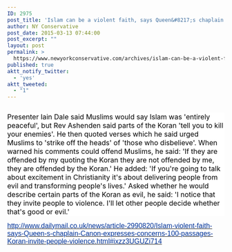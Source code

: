 ```yaml
---
ID: 2975
post_title: 'Islam can be a violent faith, says Queen&#8217;s chaplain: Canon expresses concerns about 100 passages in the Koran that &#8216;invite people to violence&#8217;'
author: NY Conservative
post_date: 2015-03-13 07:44:00
post_excerpt: ""
layout: post
permalink: >
  https://www.newyorkconservative.com/archives/islam-can-be-a-violent-faith-says-queens-chaplain-canon-expresses-concerns-about-100-passages-in-the-koran-that-invite-people-to-violence/
published: true
aktt_notify_twitter:
  - 'yes'
aktt_tweeted:
  - "1"
---
```

<p><img src="http://www.newyorkconservative.com/wp-content/uploads/2015/03/031315_1143_Islamcanbea1.jpg" alt=""/>
	</p><p style="background: white"><span style="color:black; font-size:12pt">Presenter Iain Dale said Muslims would say Islam was 'entirely peaceful', but Rev Ashenden said parts of the Koran 'tell you to kill your enemies'. He then quoted verses which he said urged Muslims to 'strike off the heads' of 'those who disbelieve'. When warned his comments could offend Muslims, he said: 'If they are offended by my quoting the Koran they are not offended by me, they are offended by the Koran.' He added: 'If you're going to talk about excitement in Christianity it's about delivering people from evil and transforming people's lives.' Asked whether he would describe certain parts of the Koran as evil, he said: 'I notice that they invite people to violence. I'll let other people decide whether that's good or evil.'
</span></p><p><a href="http://www.dailymail.co.uk/news/article-2990820/Islam-violent-faith-says-Queen-s-chaplain-Canon-expresses-concerns-100-passages-Koran-invite-people-violence.html"><span style="color:#003399; font-family:Arial; font-size:12pt">http://www.dailymail.co.uk/news/article-2990820/Islam-violent-faith-says-Queen-s-chaplain-Canon-expresses-concerns-100-passages-Koran-invite-people-violence.html#ixzz3UGUZi714</span></a><span style="color:black; font-family:Arial; font-size:12pt">
		</span></p>